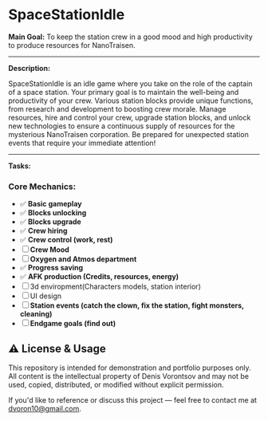 # SpaceStationIdle

**Main Goal:** To keep the station crew in a good mood and high productivity to produce resources for NanoTraisen.

---

**Description:**

SpaceStationIdle is an idle game where you take on the role of the captain of a space station. Your primary goal is to maintain the well-being and productivity of your crew. Various station blocks provide unique functions, from research and development to boosting crew morale. Manage resources, hire and control your crew, upgrade station blocks, and unlock new technologies to ensure a continuous supply of resources for the mysterious NanoTraisen corporation. Be prepared for unexpected station events that require your immediate attention!

---

**Tasks:**

### Core Mechanics:

* ✅ **Basic gameplay**
* ✅ **Blocks unlocking**
* ✅ **Blocks upgrade**
* ✅ **Crew hiring**
* ✅ **Crew control (work, rest)**
* ☐ **Crew Mood**
* ☐ **Oxygen and Atmos department**
* ✅ **Progress saving**
* ✅ **AFK production (Credits, resources, energy)**
* ☐ 3d enviropment(Characters models, station interior)
* ☐ UI design
* ☐ **Station events (catch the clown, fix the station, fight monsters, cleaning)**
* ☐ **Endgame goals (find out)**

## ⚠️ License & Usage

This repository is intended for demonstration and portfolio purposes only.  
All content is the intellectual property of Denis Vorontsov and may not be used, copied, distributed, or modified without explicit permission.

If you'd like to reference or discuss this project — feel free to contact me at [dvoron10@gmail.com](mailto:dvoron10@gmail.com).
